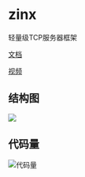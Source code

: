 # zinx

轻量级TCP服务器框架

[文档](https://www.kancloud.cn/aceld/zinx/1960209)

[视频](https://www.bilibili.com/video/BV1wE411d7th?p=1&vd_source=9b673699ca32ec6b506f95f8fe6158ac) 

## 结构图
![](https://community-1304870863.cos.ap-nanjing.myqcloud.com/日用/20220917124657.png)

## 代码量
![代码量](https://community-1304870863.cos.ap-nanjing.myqcloud.com/日用/go_zinx代码量.png)